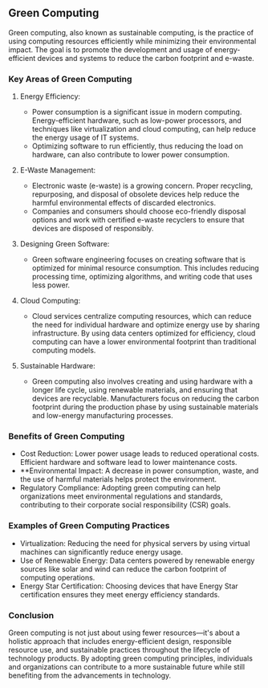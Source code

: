 ## Green Computing
Green computing, also known as sustainable computing, is the practice of using computing resources efficiently while minimizing their environmental impact. The goal is to promote the development and usage of energy-efficient devices and systems to reduce the carbon footprint and e-waste.

### Key Areas of Green Computing
1. Energy Efficiency: 
   - Power consumption is a significant issue in modern computing. Energy-efficient hardware, such as low-power processors, and techniques like virtualization and cloud computing, can help reduce the energy usage of IT systems.
   - Optimizing software to run efficiently, thus reducing the load on hardware, can also contribute to lower power consumption.

2. E-Waste Management:
   - Electronic waste (e-waste) is a growing concern. Proper recycling, repurposing, and disposal of obsolete devices help reduce the harmful environmental effects of discarded electronics.
   - Companies and consumers should choose eco-friendly disposal options and work with certified e-waste recyclers to ensure that devices are disposed of responsibly.

3. Designing Green Software:
   - Green software engineering focuses on creating software that is optimized for minimal resource consumption. This includes reducing processing time, optimizing algorithms, and writing code that uses less power.
   
4. Cloud Computing:
   - Cloud services centralize computing resources, which can reduce the need for individual hardware and optimize energy use by sharing infrastructure. By using data centers optimized for efficiency, cloud computing can have a lower environmental footprint than traditional computing models.

5. Sustainable Hardware:
   - Green computing also involves creating and using hardware with a longer life cycle, using renewable materials, and ensuring that devices are recyclable. Manufacturers focus on reducing the carbon footprint during the production phase by using sustainable materials and low-energy manufacturing processes.

### Benefits of Green Computing
- Cost Reduction: Lower power usage leads to reduced operational costs. Efficient hardware and software lead to lower maintenance costs.
- **Environmental Impact: A decrease in power consumption, waste, and the use of harmful materials helps protect the environment.
- Regulatory Compliance: Adopting green computing can help organizations meet environmental regulations and standards, contributing to their corporate social responsibility (CSR) goals.

### Examples of Green Computing Practices
- Virtualization: Reducing the need for physical servers by using virtual machines can significantly reduce energy usage.
- Use of Renewable Energy: Data centers powered by renewable energy sources like solar and wind can reduce the carbon footprint of computing operations.
- Energy Star Certification: Choosing devices that have Energy Star certification ensures they meet energy efficiency standards.

### Conclusion
Green computing is not just about using fewer resources—it's about a holistic approach that includes energy-efficient design, responsible resource use, and sustainable practices throughout the lifecycle of technology products. By adopting green computing principles, individuals and organizations can contribute to a more sustainable future while still benefiting from the advancements in technology.


